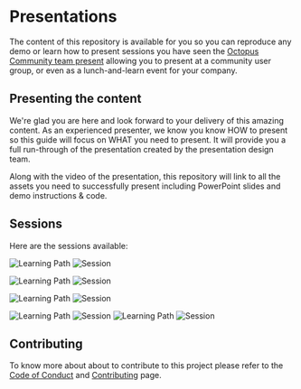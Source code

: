 # Presentations

The content of this repository is available for you so you can reproduce any demo or learn how to present sessions you have seen the [Octopus Community team present](https://github.com/OctopusDeployCommunity/Community-Team) allowing you to present at a community user group, or even as a lunch-and-learn event for your company.

## Presenting the content

We're glad you are here and look forward to your delivery of this amazing content. As an experienced presenter, we know you know HOW to present so this guide will focus on WHAT you need to present. It will provide you a full run-through of the presentation created by the presentation design team.

Along with the video of the presentation, this repository will link to all the assets you need to successfully present including PowerPoint slides and demo instructions & code.

## Sessions

Here are the sessions available: 

![Learning Path](https://img.shields.io/badge/Community%20Presentations-Generic-fe5e00?logo=octopus%20deploy) ![Session](https://img.shields.io/badge/🗣️Sessions-0-31c754)


![Learning Path](https://img.shields.io/badge/Community%20Presentations-Azure-fe5e00?logo=octopus%20deploy) ![Session](https://img.shields.io/badge/🗣️Sessions-0-31c754)

![Learning Path](https://img.shields.io/badge/Community%20Presentations-AWS-fe5e00?logo=octopus%20deploy) ![Session](https://img.shields.io/badge/🗣️Sessions-0-31c754)

![Learning Path](https://img.shields.io/badge/Community%20Presentations-GCP-fe5e00?logo=octopus%20deploy) ![Session](https://img.shields.io/badge/🗣️Sessions-0-31c754)
![Learning Path](https://img.shields.io/badge/Community%20Presentations-Beginner-fe5e00?logo=octopus%20deploy) ![Session](https://img.shields.io/badge/🗣️Sessions-0-31c754)



## Contributing

To know more about about to contribute to this project please refer to the [Code of Conduct](CODE_OF_CONDUCT.md) and [Contributing](CONTRIBUTING.md) page.
